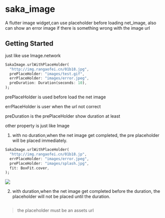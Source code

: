 # saka_image

A flutter image widget,can use placeholder before loading net_image,
also can show an error image if there is something wrong with the image url

## Getting Started

just like use Image.network

```dart
SakaImage.urlWithPlaceHolder(
  "http://img.rangaofei.cn/01b18.jpg",
  prePlaceHolder: "images/test.gif",
  errPlaceHolder: "images/error.jpeg",
  preDuration: Duration(seconds: 10),
);
 ```

prePlaceHolder is used before load the net image

errPlaceHolder is user when the url not correct

preDuration is the prePlaceHolder show duration at least

other property is just like Image
1. with no duration,when the net image get completed,
the pre placeholder will be placed immediately.

```dart
SakaImage.urlWithPlaceHolder(
  "http://img.rangaofei.cn/01b18.jp",
  errPlaceHolder: "images/error.jpeg",
  prePlaceHolder: "images/splash.jpg",
  fit: BoxFit.cover,
);

```
![](file_pic/nopretime.gif)

2. with duration,when the net image get completed before the duration,
the placeholder will not be placed until the duration.

![]()

> the placeholder must be an assets url
